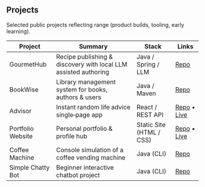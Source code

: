 ## Projects

Selected public projects reflecting range (product builds, tooling, early learning).

| Project | Summary | Stack | Links |
|---------|---------|-------|-------|
| GourmetHub | Recipe publishing & discovery with local LLM assisted authoring | Java / Spring / LLM | [Repo](https://github.com/razorblack/GourmetHub) |
| BookWise | Library management system for books, authors & users | Java / Maven | [Repo](https://github.com/razorblack/BookWise) |
| Advisor | Instant random life advice single‑page app | React / REST API | [Repo](https://github.com/razorblack/advisor) • [Live](https://instantadvice.netlify.app/) |
| Portfolio Website | Personal portfolio & profile hub | Static Site (HTML / CSS) | [Repo](https://github.com/razorblack/razorblack.github.io) • [Live](http://razorblack.github.io) |
| Coffee Machine | Console simulation of a coffee vending machine | Java (CLI) | [Repo](https://github.com/razorblack/Coffee_Machine) |
| Simple Chatty Bot | Beginner interactive chatbot project | Java (CLI) | [Repo](https://github.com/razorblack/Simple_Chatty_Bot) |



